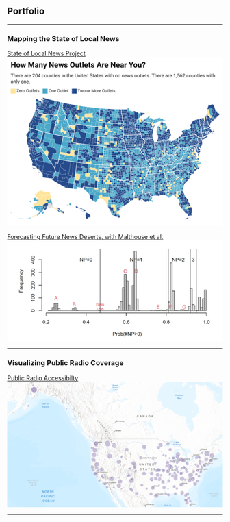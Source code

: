 ## Portfolio

---

### Mapping the State of Local News 

[State of Local News Project](https://localnewsinitiative.northwestern.edu/projects/state-of-local-news/2023/)
<img src="images/MIp4L-how-many-news-outlets-are-near-you-.png"/>

[Forecasting Future News Deserts, with Malthouse et al.](https://localnewsinitiative.northwestern.edu/assets/forecasting_future_news_deserts_malthouse_et_al.pdf)
<img src="images/histogram.PNG"/>

---

### Visualizing Public Radio Coverage

[Public Radio Accessibilty](https://arcg.is/zXmyz1)
<img src="images/radiogis.PNG"/>

---
